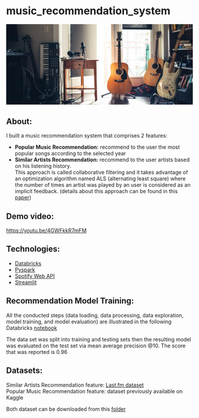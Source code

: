 # music_recommendation_system
![alt text](https://github.com/bjosep/music_recommendation_system/blob/main/misc/music_img.jpg?raw=true)
## About:
I built a music recommendation system that comprises 2 features:<br>
* **Popular Music Recommendation:** recommend to the user the most popular songs according to the selected year <br>
* **Similar Artists Recommendation:** recommend to the user artists based on his listening history.<br>
This approach is called collaborative filtering and it takes advantage of an optimization algorithm named ALS (alternating least square) where the number of times an artist was played by an user is considered as an implicit feedback.
(details about this approach can be found in this [paper](http://yifanhu.net/PUB/cf.pdf))

## Demo video:
https://youtu.be/4GWFkkR7mFM

## Technologies:
* [Databricks](https://databricks.com/try-databricks)
* [Pyspark](http://spark.apache.org/docs/latest/api/python/)
* [Spotify Web API](https://developer.spotify.com/documentation/web-api/)
* [Streamlit](https://streamlit.io/)

## Recommendation Model Training:

All the conducted steps (data loading, data processing, data exploration, model training, and model evaluation) are illustrated in the following Databricks [notebook]( https://databricks-prod-cloudfront.cloud.databricks.com/public/4027ec902e239c93eaaa8714f173bcfc/550853209436599/750566902736418/4358824653449923/latest.html)


The data set was split into training and testing sets then the resulting model was evaluated on the test set via mean average precision @10. The score that was reported is 0.96

## Datasets:

Similar Artists Recommendation feature: [Last.fm dataset](http://ocelma.net/MusicRecommendationDataset/lastfm-360K.html)<br>
Popular Music Recommendation feature:  dataset previously available on Kaggle

Both dataset can be downloaded from this [folder](https://drive.google.com/drive/folders/1AQzrv0q2cwRXMYyHRbsE6zFF1Sr7WQOx?usp=sharing)

